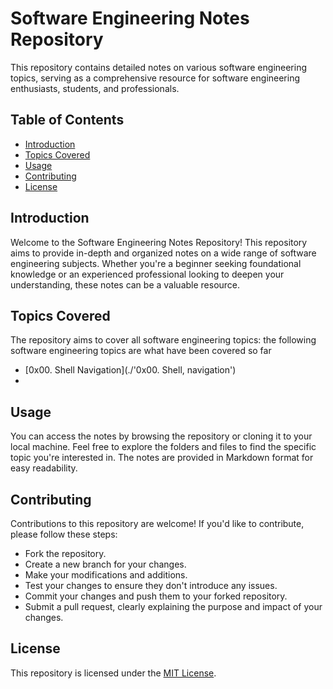 # Software Engineering Notes Repository
This repository contains detailed notes on various software engineering topics, serving as a comprehensive resource for software engineering enthusiasts, students, and professionals.

## Table of Contents
+ [Introduction](#introduction)
+ [Topics Covered](#topics-covered)
+ [Usage](#usage)
+ [Contributing](#contributing)
+ [License](#license)

## Introduction
Welcome to the Software Engineering Notes Repository! This repository aims to provide in-depth and organized notes on a wide range of software engineering subjects. Whether you're a beginner seeking foundational knowledge or an experienced professional looking to deepen your understanding, these notes can be a valuable resource.

## Topics Covered
The repository aims to cover all software engineering topics: the following software engineering topics are what have been covered so far
+ [0x00. Shell Navigation](./'0x00. Shell, navigation')
+ 

## Usage
You can access the notes by browsing the repository or cloning it to your local machine. Feel free to explore the folders and files to find the specific topic you're interested in. The notes are provided in Markdown format for easy readability.

## Contributing
Contributions to this repository are welcome! If you'd like to contribute, please follow these steps:

+ Fork the repository.
+ Create a new branch for your changes.
+ Make your modifications and additions.
+ Test your changes to ensure they don't introduce any issues.
+ Commit your changes and push them to your forked repository.
+ Submit a pull request, clearly explaining the purpose and impact of your changes.

## License
This repository is licensed under the [MIT License](LICENSE.md).
